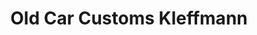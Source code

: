 ---
title: "Old Car Customs Kleffmann"
url: /euskirchen/old-car-customs-kleffmann/
shop: Autowerkstatt
---